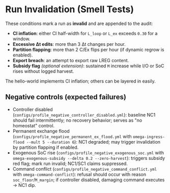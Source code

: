 # Run Invalidation (Smell Tests)

These conditions mark a run as **invalid** and are appended to the audit:

- **CI inflation**: either CI half-width for `L_loop` or `L_ex` exceeds `0.30` for a window.
- **Excessive Δt edits**: more than 3 Δt changes per hour.
- **Partition flapping**: more than 2 C/Ex flips per hour (if dynamic regrow is enabled).
- **Export breach**: an attempt to export raw LREG content.
- **Subsidy flag** *(optional extension)*: sustained `M` increase while I/O or SoC rises without logged harvest.

The hello-world implements CI inflation; others can be layered in easily.

## Negative controls (expected failures)

- Controller disabled (`configs/profile_negative_controller_disabled.yml`): baseline NC1 should fail intermittently; no recovery behavior; serves as "no homeostat" control.
- Permanent exchange flood (`configs/profile_negative_permanent_ex_flood.yml` with `omega-ingress-flood --mult 5 --duration 6`): NC1 degraded; may trigger invalidation by partition flapping if enabled.
- Exogenous SoC rise (`configs/profile_negative_exogenous_soc.yml` with `omega-exogenous-subsidy --delta 0.2 --zero-harvest`): triggers subsidy red flag; mark run invalid; NC1/SC1 claims suppressed.
- Command conflict (`configs/profile_negative_command_conflict.yml` with `omega-command-conflict`): refusal should occur with reason `soc_floor`/`M_margin`; if controller disabled, damaging command executes → NC1 dip.
